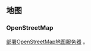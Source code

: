 ## 地图

### OpenStreetMap

[部署OpenStreetMap地图服务器](https://github.com/openstreetmap/openstreetmap-website/blob/master/DOCKER.md) 。
